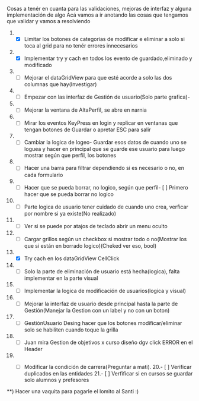 ﻿Cosas a tenér en cuanta para las validaciones, mejoras de interfaz y alguna implementación de algo
Acá vamos a ir anotando las cosas que tengamos que validar y vamos a resolviendo 


1. - [x] Limitar los botones de categorías de modificar e eliminar a solo si toca al grid para no tenér errores innecesarios
2. - [x] Implementar try y cach en todos los evento de guardado,eliminado y modificado
3. - [ ] Mejorar el dataGridView para que esté acorde a solo las dos columnas que hay(Investigar)
4. - [ ] Empezar con las interfaz de Gestión de usuario(Solo parte grafica)- 
5. - [ ] Mejorar la ventana de AltaPerfil, se abre en narnia
6. - [ ] Mirar los eventos KeyPress en login y replicar en ventanas que tengan botones de Guardar o apretar ESC para salir
7. - [ ] Cambiar la logica de logeo-  Guardar esos datos de cuando uno se loguea y hacer en principal que se guarde ese usuario para luego mostrar según que perfil, los botones
8. - [ ] Hacer una barra para filtrar dependiendo si es necesario o no, en cada formulario
9. - [ ] Hacer que se pueda borrar, no logico, según que perfil- [ ] Primero hacer que se pueda borrar no logico
10. - [ ] Parte logica de usuario tener cuidado de cuando uno crea, verficar por nombre si ya existe(No realizado)
11. - [ ] Ver si se puede por atajos de teclado abrir un menu oculto
12. - [ ] Cargar grillos según un checkbox si mostrar todo o no(Mostrar los que si están en borrado logico)(Cheked ver eso, bool)
13. - [x] Try cach en los dataGridView CellClick
14. - [ ] Solo la parte de eliminación de usuario está hecha(logica), falta implementar en la parte visual
15. - [ ] Implementar la logica de modificación de usuarios(logica y visual)
16. - [ ] Mejorar la interfaz de usuario desde principal hasta la parte de Gestión(Manejar la Gestion con un label y no con un boton)
17. - [ ] GestiónUsuario Desing hacer que los botones modificar/eliminar solo se habiliten cuando toque la grilla
18. - [ ] Juan mira Gestion de objetivos x curso diseño dgv click ERROR en el Header
19. - [ ] Modificar la condición de carrera(Preguntar a mati).
20.-  [ ] Verificar duplicados en las entidades
21.-  [ ] Verfificar si en cursos se guardar solo alumnos y prefesores





 





**) Hacer una vaquita para pagarle el lomito al Santi :)
